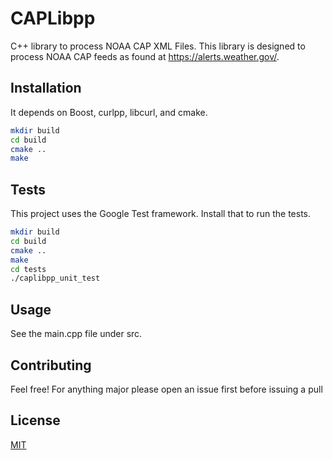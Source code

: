 # CAPLibpp
C++ library to process NOAA CAP XML Files.
This library is designed to process NOAA CAP feeds as found at https://alerts.weather.gov/.

## Installation
It depends on Boost, curlpp, libcurl, and cmake.

```bash
mkdir build
cd build
cmake ..
make
```
## Tests
This project uses the Google Test framework.  Install that to run the tests.

```bash
mkdir build
cd build
cmake ..
make
cd tests
./caplibpp_unit_test
```

## Usage
See the main.cpp file under src.

## Contributing
Feel free! For anything major please open an issue first before issuing a pull

## License
[MIT](https://choosealicense.com/licenses/mit/)
